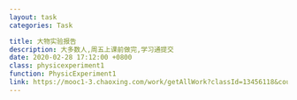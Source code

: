 ```yaml
---
layout: task
categories: Task

title: 大物实验报告
description: 大多数人,周五上课前做完,学习通提交
date: 2020-02-28 17:12:00 +0800
class: physicexperiment1
function: PhysicExperiment1
link: https://mooc1-3.chaoxing.com/work/getAllWork?classId=13456118&courseId=206383358&isdisplaytable=2&mooc=1&ut=s&enc=3140768f4ff8d1202bd892d699bed771&cpi=95357415&openc=304ac7b3f084c44eeddd30503a3a7711
---
```


